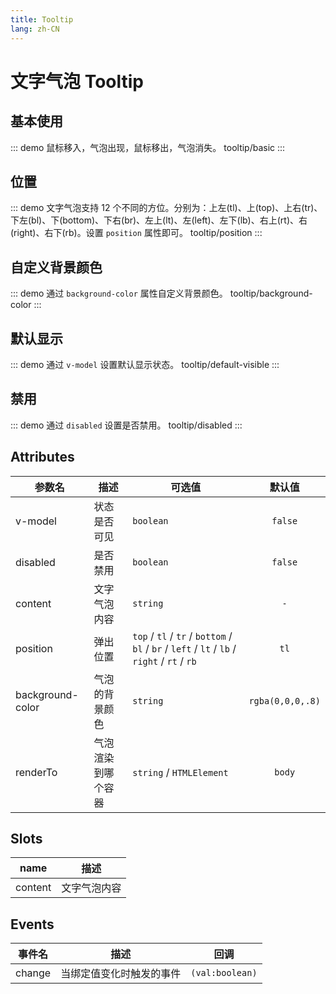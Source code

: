```yaml
---
title: Tooltip
lang: zh-CN
---
```


# 文字气泡 Tooltip

## 基本使用
::: demo 鼠标移入，气泡出现，鼠标移出，气泡消失。
tooltip/basic
:::


## 位置
::: demo 文字气泡支持 12 个不同的方位。分别为：上左(tl)、上(top)、上右(tr)、下左(bl)、下(bottom)、下右(br)、左上(lt)、左(left)、左下(lb)、右上(rt)、右(right)、右下(rb)。设置 `position` 属性即可。
tooltip/position
:::

## 自定义背景颜色
::: demo 通过 `background-color` 属性自定义背景颜色。
tooltip/background-color
:::

## 默认显示
::: demo 通过 `v-model` 设置默认显示状态。
tooltip/default-visible
:::

## 禁用
::: demo 通过 `disabled` 设置是否禁用。
tooltip/disabled
:::


## Attributes
|参数名|描述|可选值|默认值|
|---|---|---|:---:|
|v-model|状态是否可见|`boolean`|`false`|
|disabled|是否禁用|`boolean`|`false`|
|content|文字气泡内容|`string`|`-`|
|position|弹出位置|`top` / `tl` / `tr` / `bottom` / `bl` / `br` / `left` / `lt` / `lb` / `right` / `rt` / `rb`|`tl`|
|background-color|气泡的背景颜色|`string`|`rgba(0,0,0,.8)`|
|renderTo|气泡渲染到哪个容器|`string` / `HTMLElement`|`body`|


## Slots
|name|描述|
|---|---|
|content|文字气泡内容|

## Events
|事件名|描述|回调|
|---|---|---|
|change|当绑定值变化时触发的事件|`(val:boolean)`|
